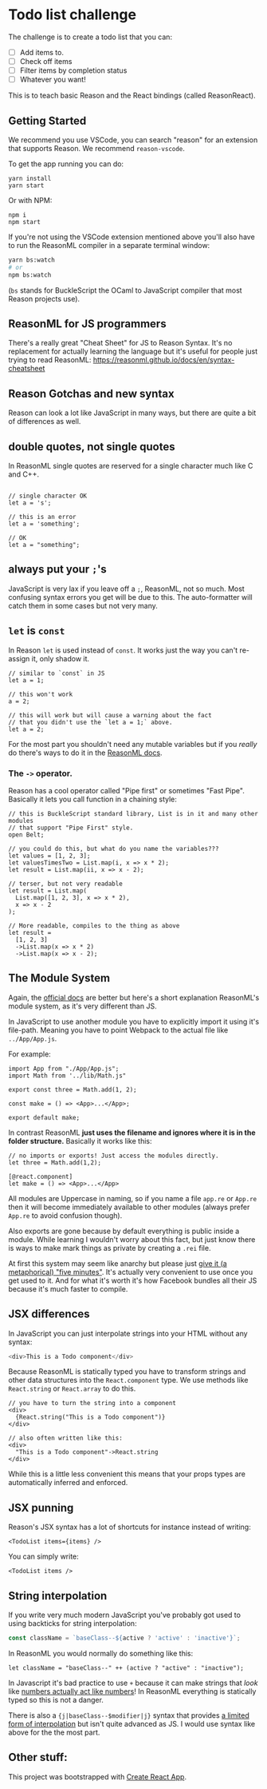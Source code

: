 # Todo list challenge

The challenge is to create a todo list that you can:

- [ ] Add items to.
- [ ] Check off items
- [ ] Filter items by completion status
- [ ] Whatever you want!

This is to teach basic Reason and the React bindings (called ReasonReact).

## Getting Started

We recommend you use VSCode, you can search "reason" for an extension that supports Reason. We recommend
`reason-vscode`.

To get the app running you can do:

```
yarn install
yarn start
```

Or with NPM:

```
npm i
npm start
```

If you're not using the VSCode extension mentioned above you'll also have to run the
ReasonML compiler in a separate terminal window:

```bash
yarn bs:watch
# or
npm bs:watch
```

(`bs` stands for BuckleScript the OCaml to JavaScript compiler that most Reason projects use).

## ReasonML for JS programmers

There's a really great "Cheat Sheet" for JS to Reason Syntax. It's no replacement for
actually learning the language but it's useful for people just trying to read ReasonML:
https://reasonml.github.io/docs/en/syntax-cheatsheet

## Reason Gotchas and new syntax

Reason can look a lot like JavaScript in many ways, but there are quite a bit of differences as well.

## double quotes, not single quotes

In ReasonML single quotes are reserved for a single character
much like C and C++.

```reasonml

// single character OK
let a = 's';

// this is an error
let a = 'something';

// OK
let a = "something";
```

## always put your `;`'s

JavaScript is very lax if you leave off a `;`, ReasonML, not so much. Most confusing syntax errors you get will be due to
this. The auto-formatter will catch them in some cases but
not very many.

## `let` is `const`

In Reason `let` is used instead of `const`. It works just the way you can't re-assign it, only shadow it.

```
// similar to `const` in JS
let a = 1;

// this won't work
a = 2;

// this will work but will cause a warning about the fact
// that you didn't use the `let a = 1;` above.
let a = 2;
```

For the most part you shouldn't need any mutable variables but if you _really_ do there's ways to do it in the [ReasonML docs](https://reasonml.github.io/docs/en/mutation).

### The `->` operator.

Reason has a cool operator called "Pipe first" or sometimes "Fast Pipe". Basically
it lets you call function in a chaining style:

```reason
// this is BuckleScript standard library, List is in it and many other modules
// that support "Pipe First" style.
open Belt;

// you could do this, but what do you name the variables???
let values = [1, 2, 3];
let valuesTimesTwo = List.map(i, x => x * 2);
let result = List.map(ii, x => x - 2);

// terser, but not very readable
let result = List.map(
  List.map([1, 2, 3], x => x * 2),
  x => x - 2
);

// More readable, compiles to the thing as above
let result =
  [1, 2, 3]
  ->List.map(x => x * 2)
  ->List.map(x => x - 2);
```

## The Module System

Again, the [official docs](https://reasonml.github.io/docs/en/module) are better but
here's a short explanation ReasonML's module system, as it's very different than JS.

In JavaScript to use another module you have to explicitly import it using it's file-path.
Meaning you have to point Webpack to the actual file like `../App/App.js`.

For example:

```JS
import App from "./App/App.js";
import Math from '../lib/Math.js"

export const three = Math.add(1, 2);

const make = () => <App>...</App>;

export default make;
```

In contrast ReasonML **just uses the filename and ignores where it is in the folder structure.**
Basically it works like this:

```reason
// no imports or exports! Just access the modules directly.
let three = Math.add(1,2);

[@react.component]
let make = () => <App>...</App>
```

All modules are Uppercase in naming, so if you name a file `app.re` or `App.re` then
it will become immediately available to other modules (always prefer `App.re` to avoid
confusion though).

Also exports are gone because by default everything is public inside a module. While
learning I wouldn't worry about this fact, but just know there is ways to make mark
things as private by creating a `.rei` file.

At first this system may seem like anarchy but please just [give it (a metaphorical) "five minutes"](https://signalvnoise.com/posts/3124-give-it-five-minutes). It's actually very convenient to use once you
get used to it. And for what it's worth it's how Facebook bundles all their
JS because it's much faster to compile.

## JSX differences

In JavaScript you can just interpolate strings into your HTML
without any syntax:

```javascript
<div>This is a Todo component</div>
```

Because ReasonML is statically typed you have to transform
strings and other data structures into the `React.component` type.
We use methods like `React.string` or `React.array` to do this.

```reasonml
// you have to turn the string into a component
<div>
  {React.string("This is a Todo component")}
</div>

// also often written like this:
<div>
  "This is a Todo component"->React.string
</div>
```

While this is a little less convenient this means
that your props types are automatically inferred
and enforced.

## JSX punning

Reason's JSX syntax has a lot of shortcuts for instance
instead of writing:

```reasonml
<TodoList items={items} />
```

You can simply write:

```reasonml
<TodoList items />
```

## String interpolation

If you write very much modern JavaScript you've probably got used to using
backticks for string interpolation:

```js
const className = `baseClass--${active ? 'active' : 'inactive'}`;
```

In ReasonML you would normally do something like this:

```reasonml
let className = "baseClass--" ++ (active ? "active" : "inactive");
```

In Javascript it's bad practice to use `+` because it can make strings
that _look_ like [numbers actually act like numbers](http://2ality.com/2013/04/quirk-implicit-conversion.html)!
In ReasonML everything is statically typed so this is not a danger.

There is also a `{j|baseClass--$modifier|j}` syntax that provides [a limited
form of interpolation](https://reasonml.github.io/docs/en/string-and-char#quoted-string)
but isn't quite advanced as JS. I would use syntax like above for the the most part.

## Other stuff:

This project was bootstrapped with [Create React App](https://github.com/facebook/create-react-app).
